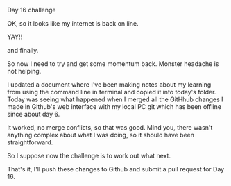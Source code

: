 Day 16 challenge

OK, so it looks like my internet is back on line.

YAY!!

and finally.

So now I need to try and get some momentum back. Monster headache is not helping.

I updated a document where I've been making notes about my learning from using the command line in terminal and copied it into today's folder. Today was seeing what happened when I merged all the GitHhub changes I made in Github's web interface with my local PC git which has been offline since about day 6.

It worked, no merge conflicts, so that was good. Mind you, there wasn't anything complex about what I was doing, so it should have been straightforward.

So I suppose now the challenge is to work out what next.

That's it, I'll push these changes to Github and submit a pull request for Day 16.